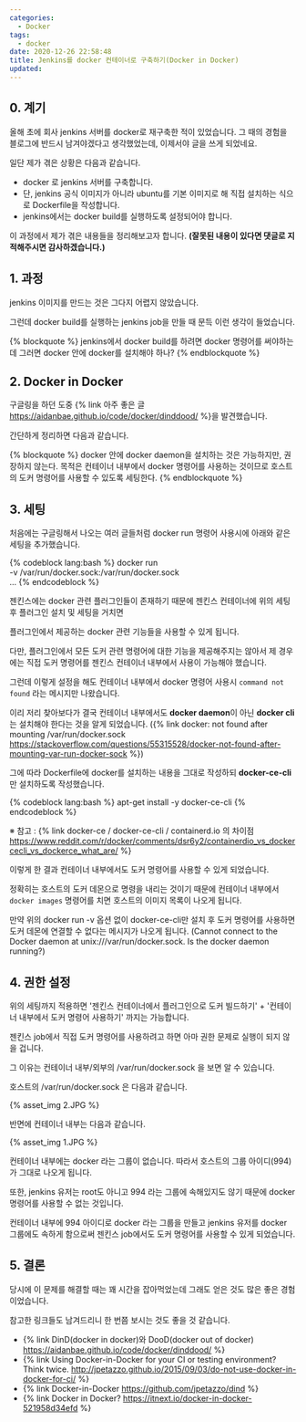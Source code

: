 ```yaml
---
categories:
  - Docker
tags:
  - docker
date: 2020-12-26 22:58:48
title: Jenkins를 docker 컨테이너로 구축하기(Docker in Docker)
updated:
---
```


## 0. 계기

올해 초에 회사 jenkins 서버를 docker로 재구축한 적이 있었습니다. 그 때의 경험을 블로그에 반드시 남겨야겠다고 생각했었는데, 이제서야 글을 쓰게 되었네요.

일단 제가 겪은 상황은 다음과 같습니다.

- docker 로 jenkins 서버를 구축합니다.
- 단, jenkins 공식 이미지가 아니라 ubuntu를 기본 이미지로 해 직접 설치하는 식으로 Dockerfile을 작성합니다.
- jenkins에서는 docker build를 실행하도록 설정되어야 합니다.

이 과정에서 제가 겪은 내용들을 정리해보고자 합니다.
**(잘못된 내용이 있다면 댓글로 지적해주시면 감사하겠습니다.)**

## 1. 과정

jenkins 이미지를 만드는 것은 그다지 어렵지 않았습니다.

그런데 docker build를 실행하는 jenkins job을 만들 때 문득 이런 생각이 들었습니다.

{% blockquote %}
    jenkins에서 docker build를 하려면 docker 명령어를 써야하는데 그러면 docker 안에 docker를 설치해야 하나?
{% endblockquote %}

## 2. Docker in Docker

구글링을 하던 도중 {% link 아주 좋은 글 https://aidanbae.github.io/code/docker/dinddood/ %}을 발견했습니다.

간단하게 정리하면 다음과 같습니다.

{% blockquote %}
    docker 안에 docker daemon을 설치하는 것은 가능하지만, 권장하지 않는다.
    목적은 컨테이너 내부에서 docker 명령어를 사용하는 것이므로 호스트의 도커 명령어를 사용할 수 있도록 세팅한다.
{% endblockquote %}

## 3. 세팅

처음에는 구글링해서 나오는 여러 글들처럼 docker run 명령어 사용시에 아래와 같은 세팅을 추가했습니다.

{% codeblock lang:bash  %}
    docker run \
    -v /var/run/docker.sock:/var/run/docker.sock \
    ...
{% endcodeblock %}

젠킨스에는 docker 관련 플러그인들이 존재하기 때문에 젠킨스 컨테이너에 위의 세팅 후 플러그인 설치 및 세팅을 거치면

플러그인에서 제공하는 docker 관련 기능들을 사용할 수 있게 됩니다.

다만, 플러그인에서 모든 도커 관련 명령어에 대한 기능을 제공해주지는 않아서 제 경우에는 직접 도커 명령어를 젠킨스 컨테이너 내부에서 사용이 가능해야 했습니다.

그런데 이렇게 설정을 해도 컨테이너 내부에서 docker 명령어 사용시 `command not found` 라는 메시지만 나왔습니다.

이리 저리 찾아보다가 결국 컨테이너 내부에서도 **docker daemon**이 아닌 **docker cli**는 설치해야 한다는 것을 알게 되었습니다.
({% link docker: not found after mounting /var/run/docker.sock https://stackoverflow.com/questions/55315528/docker-not-found-after-mounting-var-run-docker-sock %})

그에 따라 Dockerfile에 docker를 설치하는 내용을 그대로 작성하되 **docker-ce-cli** 만 설치하도록 작성했습니다.

{% codeblock lang:bash  %}
    apt-get install -y docker-ce-cli
{% endcodeblock %}

※ 참고 : {% link docker-ce / docker-ce-cli / containerd.io 의 차이점 https://www.reddit.com/r/docker/comments/dsr6y2/containerdio_vs_dockercecli_vs_dockerce_what_are/ %}

이렇게 한 결과 컨테이너 내부에서도 도커 명령어를 사용할 수 있게 되었습니다.

정확히는 호스트의 도커 데몬으로 명령을 내리는 것이기 때문에 컨테이너 내부에서 `docker images` 명령어를 치면 호스트의 이미지 목록이 나오게 됩니다.

만약 위의 docker run -v 옵션 없이 docker-ce-cli만 설치 후 도커 명령어를 사용하면 도커 데몬에 연결할 수 없다는 메시지가 나오게 됩니다.
(Cannot connect to the Docker daemon at unix:///var/run/docker.sock. Is the docker daemon running?)

## 4. 권한 설정

위의 세팅까지 적용하면 '젠킨스 컨테이너에서 플러그인으로 도커 빌드하기' + '컨테이너 내부에서 도커 명령어 사용하기' 까지는 가능합니다.

젠킨스 job에서 직접 도커 명령어를 사용하려고 하면 아마 권한 문제로 실행이 되지 않을 겁니다.

그 이유는 컨테이너 내부/외부의 /var/run/docker.sock 을 보면 알 수 있습니다.

호스트의 /var/run/docker.sock 은 다음과 같습니다.

{% asset_img 2.JPG %}

반면에 컨테이너 내부는 다음과 같습니다.

{% asset_img 1.JPG %}

컨테이너 내부에는 docker 라는 그룹이 없습니다. 따라서 호스트의 그룹 아이디(994)가 그대로 나오게 됩니다.

또한, jenkins 유저는 root도 아니고 994 라는 그룹에 속해있지도 않기 때문에 docker 명령어를 사용할 수 없는 것입니다.

컨테이너 내부에 994 아이디로 docker 라는 그룹을 만들고 jenkins 유저를 docker 그룹에도 속하게 함으로써 젠킨스 job에서도 도커 명령어를 사용할 수 있게 되었습니다.

## 5. 결론

당시에 이 문제를 해결할 때는 꽤 시간을 잡아먹었는데 그래도 얻은 것도 많은 좋은 경험이었습니다.

참고한 링크들도 남겨드리니 한 번쯤 보시는 것도 좋을 것 같습니다.

- {% link DinD(docker in docker)와 DooD(docker out of docker) https://aidanbae.github.io/code/docker/dinddood/ %}
- {% link Using Docker-in-Docker for your CI or testing environment? Think twice. http://jpetazzo.github.io/2015/09/03/do-not-use-docker-in-docker-for-ci/ %}
- {% link Docker-in-Docker https://github.com/jpetazzo/dind %}
- {% link Docker in Docker? https://itnext.io/docker-in-docker-521958d34efd %}